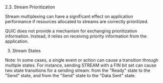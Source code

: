 2.3. Stream Prioritization

Stream multiplexing can have a significant effect on application performance if resources allocated to streams are correctly prioritized.

QUIC does not provide a mechanism for exchanging prioritization information. Instead, it relies on receiving priority information from the application.

3. Stream States

Note: In some cases, a single event or action can cause a transition through multiple states. For instance, sending STREAM with a FIN bit set can cause two state transitions for a sending stream: from the "Ready" state to the "Send" state, and from the "Send" state to the "Data Sent" state.